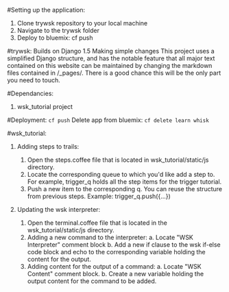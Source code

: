 #Setting up the application:
1. Clone trywsk repository to your local machine
2. Navigate to the trywsk folder 
3. Deploy to bluemix: cf push 

#trywsk:
Builds on
      Django 1.5
Making simple changes
      This project uses a simplified Django structure, and has the notable feature that all major text contained on this website can be maintained by changing the markdown files contained in /_pages/. There is a good chance this will be the only part you need to touch.

#Dependancies:
1. wsk_tutorial project 


#Deployment:
   `cf push` 
Delete app from bluemix:
   `cf delete learn whisk`

#wsk_tutorial:
1. Adding steps to trails:
    1. Open the steps.coffee file that is located in wsk_tutorial/static/js directory.
    2. Locate the corresponding queue to which you'd like add a step to. For example, trigger_q holds all the step items for the trigger tutorial. 
    3. Push a new item to the corresponding q. You can reuse the structure from previous steps. Example: trigger_q.push({...})

2. Updating the wsk interpreter: 
    1. Open the terminal.coffee file that is located in the wsk_tutorial/static/js directory.
    2. Adding a new command to the interpreter: 
 		a. Locate "WSK Interpreter" comment block 
 		b. Add a new if clause to the wsk if-else code block and echo to the corresponding variable holding the content for the output.
 	3. Adding content for the output of a command:
 		a. Locate "WSK Content" comment block. 
 		b. Create a new variable holding the output content for the command to be added. 
